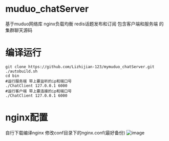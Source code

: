 # muduo_chatServer
基于muduo网络库 nginx负载均衡 redis话题发布和订阅   包含客户端和服务端 的 集群聊天源码
# 编译运行
```
git clone https://github.com/Lizhijian-123/mymuduo_chatServer.git
./autobuild.sh
cd bin
#运行服务端 带上要监听的ip和端口号
./ChatClient 127.0.0.1 6000
#运行客户端 带上要连接的ip和端口号
./ChatClient 127.0.0.1 6000
```
# nginx配置
自行下载编译nginx
修改conf目录下的nginx.conf(最好备份)
![image](https://github.com/Lizhijian-123/mymuduo_chatServer/assets/85280708/739ed59b-4720-42ca-bfa0-20ebdd12b9d4)






